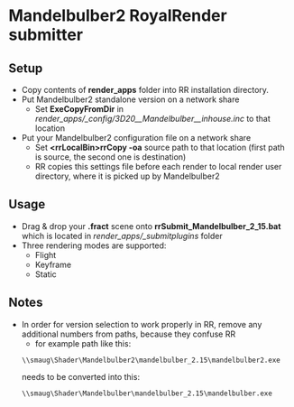 # Mandelbulber2 RoyalRender submitter

## Setup
* Copy contents of **render_apps** folder into RR installation directory.
* Put Mandelbulber2 standalone version on a network share
    * Set **ExeCopyFromDir** in *render_apps/_config/3D20__Mandelbulber__inhouse.inc* to that location
* Put your Mandelbulber2 configuration file on a network share
    * Set **\<rrLocalBin\>rrCopy -oa** source path to that location (first path is source, the second one is destination)
    * RR copies this settings file before each render to local render user directory, where it is picked up by Mandelbulber2

## Usage
* Drag & drop your **.fract** scene onto **rrSubmit_Mandelbulber_2_15.bat** which is located in *render_apps/_submitplugins* folder
* Three rendering modes are supported:
    * Flight
    * Keyframe
    * Static

## Notes
* In order for version selection to work properly in RR, remove any additional numbers from paths, because they confuse RR
    * for example path like this:
    ```
    \\smaug\Shader\Mandelbulber2\mandelbulber_2.15\mandelbulber2.exe
    ```
    needs to be converted into this:
    ```
    \\smaug\Shader\Mandelbulber\mandelbulber_2.15\mandelbulber.exe
    ```